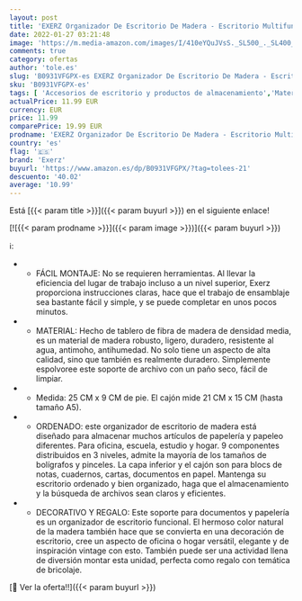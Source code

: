 ```yaml
---
layout: post
title: 'EXERZ Organizador De Escritorio De Madera - Escritorio Multifunción Ordenado Con Cajones. 5 Niveles  Espacioso Para Papelería  Oficina  Bolígrafo Y Pinceles  Papel Y Correo.'
date: 2022-01-27 03:21:48
image: 'https://m.media-amazon.com/images/I/410eYQuJVsS._SL500_._SL400_.jpg'
comments: true
category: ofertas
author: 'tole.es'
slug: 'B0931VFGPX-es EXERZ Organizador De Escritorio De Madera - Escritorio...'
sku: 'B0931VFGPX-es'
tags: [ 'Accesorios de escritorio y productos de almacenamiento','Material de oficina','Materiales, organizadores y dispensadores de escritorio','Oficina y papelería','Organizadores de material de escritorio','bolígrafo','exerz', ]
actualPrice: 11.99 EUR
currency: EUR
price: 11.99
comparePrice: 19.99 EUR
prodname: 'EXERZ Organizador De Escritorio De Madera - Escritorio Multifunción Ordenado Con Cajones. 5 Niveles  Espacioso Para Papelería  Oficina  Bolígrafo Y Pinceles  Papel Y Correo.'
country: 'es'
flag: '🇪🇸'
brand: 'Exerz'
buyurl: 'https://www.amazon.es/dp/B0931VFGPX/?tag=tolees-21'
descuento: '40.02'
average: '10.99'
---
```


Está [{{< param title >}}]({{< param buyurl >}}) en el siguiente enlace!

[![{{< param prodname >}}]({{< param image >}})]({{< param buyurl >}})

ℹ️:

- - FÁCIL MONTAJE: No se requieren herramientas. Al llevar la eficiencia del lugar de trabajo incluso a un nivel superior, Exerz proporciona instrucciones claras, hace que el trabajo de ensamblaje sea bastante fácil y simple, y se puede completar en unos pocos minutos.
- - MATERIAL: Hecho de tablero de fibra de madera de densidad media, es un material de madera robusto, ligero, duradero, resistente al agua, antimoho, antihumedad. No solo tiene un aspecto de alta calidad, sino que también es realmente duradero. Simplemente espolvoree este soporte de archivo con un paño seco, fácil de limpiar.
- - Medida: 25 CM x 9 CM de pie. El cajón mide 21 CM x 15 CM (hasta tamaño A5).
- - ORDENADO: este organizador de escritorio de madera está diseñado para almacenar muchos artículos de papelería y papeleo diferentes. Para oficina, escuela, estudio y hogar. 9 componentes distribuidos en 3 niveles, admite la mayoría de los tamaños de bolígrafos y pinceles. La capa inferior y el cajón son para blocs de notas, cuadernos, cartas, documentos en papel. Mantenga su escritorio ordenado y bien organizado, haga que el almacenamiento y la búsqueda de archivos sean claros y eficientes.
- - DECORATIVO Y REGALO: Este soporte para documentos y papelería es un organizador de escritorio funcional. El hermoso color natural de la madera también hace que se convierta en una decoración de escritorio, cree un aspecto de oficina o hogar versátil, elegante y de inspiración vintage con esto. También puede ser una actividad llena de diversión montar esta unidad, perfecta como regalo con temática de bricolaje.

[🛒 Ver la oferta!!]({{< param buyurl >}})
